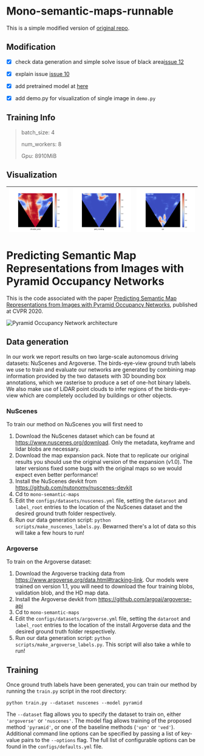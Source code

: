 # Mono-semantic-maps-runnable

This is a simple modified version of [original repo](https://github.com/tom-roddick/mono-semantic-maps).

## Modification

- [x] check data generation and simple solve issue of black area[issue 12](https://github.com/tom-roddick/mono-semantic-maps/issues/12)
- [x] explain issue [issue 10](https://github.com/tom-roddick/mono-semantic-maps/issues/10)
- [x] add pretrained model at [here](https://github.com/leijobs/mono-semantic-maps-runnable/data)
- [x] add demo.py for visualization of single image in `demo.py`


## Training Info

> batch_size: 4
> 
> num_workers: 8
> 
> Gpu: 8910MiB

## Visualization

|![](./images/visualization/Figure_1.png)|![](./images/visualization/Figure_2.png)|![](./images/visualization/Figure_3.png)|
|:-:|:-:|:-:|


# Predicting Semantic Map Representations from Images with Pyramid Occupancy Networks

This is the code associated with the paper [Predicting Semantic Map Representations from Images with Pyramid Occupancy Networks](https://arxiv.org/pdf/2003.13402.pdf), published at CVPR 2020.

![Pyramid Occupancy Network architecture](architecture.png)

## Data generation
In our work we report results on two large-scale autonomous driving datasets: NuScenes and Argoverse. The birds-eye-view ground truth labels we use to train and evaluate our networks are generated by combining map information provided by the two datasets with 3D bounding box annotations, which we rasterise to produce a set of one-hot binary labels. We also make use of LiDAR point clouds to infer regions of the birds-eye-view which are completely occluded by buildings or other objects.

### NuScenes
To train our method on NuScenes you will first need to
1. Download the NuScenes dataset which can be found at https://www.nuscenes.org/download. Only the metadata, keyframe and lidar blobs are necessary. 
2. Download the map expansion pack. Note that to replicate our original results you should use the original version of the expansion (v1.0). The later versions fixed some bugs with the original maps so we would expect even better performance!
3. Install the NuScenes devkit from https://github.com/nutonomy/nuscenes-devkit
4. Cd to `mono-semantic-maps`
5. Edit the `configs/datasets/nuscenes.yml` file, setting the `dataroot` and `label_root` entries to the location of the NuScenes dataset and the desired ground truth folder respectively.
6. Run our data generation script: `python scripts/make_nuscenes_labels.py`. Bewarned there's a lot of data so this will take a few hours to run! 

### Argoverse
To train on the Argoverse dataset:
1. Download the Argoverse tracking data from https://www.argoverse.org/data.html#tracking-link. Our models were trained on version 1.1, you will need to download the four training blobs, validation blob, and the HD map data.
2. Install the Argoverse devkit from https://github.com/argoai/argoverse-api
3. Cd to `mono-semantic-maps`
5. Edit the `configs/datasets/argoverse.yml` file, setting the `dataroot` and `label_root` entries to the location of the install Argoverse data and the desired ground truth folder respectively.
5. Run our data generation script: `python scripts/make_argoverse_labels.py`. This script will also take a while to run! 


## Training
Once ground truth labels have been generated, you can train our method by running the `train.py` script in the root directory: 
```
python train.py --dataset nuscenes --model pyramid
```
The `--dataset` flag allows you to specify the dataset to train on, either `'argoverse'` or `'nuscenes'`. The model flag allows training of the proposed method `'pyramid'`, or one of the baseline methods (`'vpn'` or `'ved'`). Additional command line options can be specified by passing a list of key-value pairs to the `--options` flag. The full list of configurable options can be found in the `configs/defaults.yml` file. 

